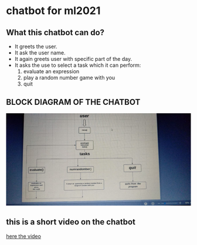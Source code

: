 # chatbot for ml2021 

## What this chatbot can do?
* It greets the user.
* It ask the user name.
* It again greets user with specific part of the day.
* It asks the use to select a task which it can perform:
  1. evaluate an expression 
  2. play a random number game with you
  3. quit
  
## BLOCK DIAGRAM OF THE CHATBOT

![BLOCK DIAGRAM](https://github.com/CHENNUYASWANTH/chatbot/blob/main/bolck%20diag.jpeg)

## this is a short video on the chatbot
[here the video](https://youtu.be/PFyE4wLMwrQ)
